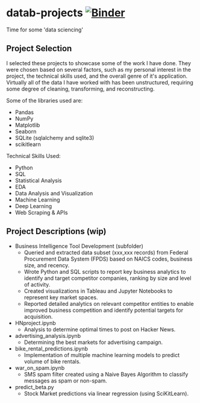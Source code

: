 # datab-projects [![Binder](https://mybinder.org/badge_logo.svg)](https://mybinder.org/v2/gh/jryan814/datab-projects/HEAD)
Time for some 'data sciencing'

## Project Selection
I selected these projects to showcase some of the work I have done. They were chosen based on several factors, such as my personal interest in the project, the technical skills used, and the overall genre of it's application. Virtually all of the data I have worked with has been unstructured, requiring some degree of cleaning, transforming, and reconstructing.

Some of the libraries used are:  
- Pandas
- NumPy
- Matplotlib
- Seaborn
- SQLite (sqlalchemy and sqlite3)
- scikitlearn

Technical Skills Used:
- Python
- SQL
- Statistical Analysis
- EDA
- Data Analysis and Visualization
- Machine Learning
- Deep Learning
- Web Scraping & APIs

## Project Descriptions (wip)
- Business Intelligence Tool Development (subfolder)
  -	Queried and extracted data subset (xxx,xxx records) from Federal Procurement Data System (FPDS) based on NAICS codes, business size, and recency.
  -	Wrote Python and SQL scripts to report key business analytics to identify and target competitor companies, ranking by size and level of activity.
  -	Created visualizations in Tableau and Jupyter Notebooks to represent key market spaces.
  -	Reported detailed analytics on relevant competitor entities to enable improved business competition and identify potential targets for acquisition. 
- HNproject.ipynb
  - Analysis to determine optimal times to post on Hacker News.
- advertising_analysis.ipynb
  - Determining the best markets for advertising campaign.
- bike_rental_predictions.ipynb
  - Implementation of multiple machine learning models to predict volume of bike rentals.
- war_on_spam.ipynb
  - SMS spam filter created using a Naive Bayes Algorithm to classify messages as spam or non-spam.
- predict_beta.py
  - Stock Market predictions via linear regression (using SciKitLearn).
